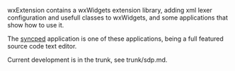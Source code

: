 wxExtension contains a wxWidgets extension library, adding xml lexer 
configuration and usefull classes to wxWidgets, 
and some applications that show how to use it.

The <a href="http://syncped.1.xpdev-hosted.com/">syncped</a> application is 
one of these applications, being a full featured source code text editor. 

Current development is in the trunk, see trunk/sdp.md.
